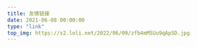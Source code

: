 ```yaml
---
title: 友情链接
date: 2021-06-08 00:00:00
type: "link"
top_img: https://s2.loli.net/2022/06/09/zfb4mM5Uu9qApSD.jpg
---
```

